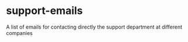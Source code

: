 # support-emails
A list of emails for contacting directly the support department at different companies
